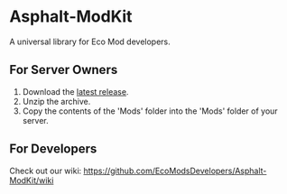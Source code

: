 # Asphalt-ModKit
A universal library for Eco Mod developers.

## For Server Owners
1. Download the [latest release](/releases/latest).
2. Unzip the archive.
3. Copy the contents of the 'Mods' folder into the 'Mods' folder of your server.

## For Developers
Check out our wiki: https://github.com/EcoModsDevelopers/Asphalt-ModKit/wiki
